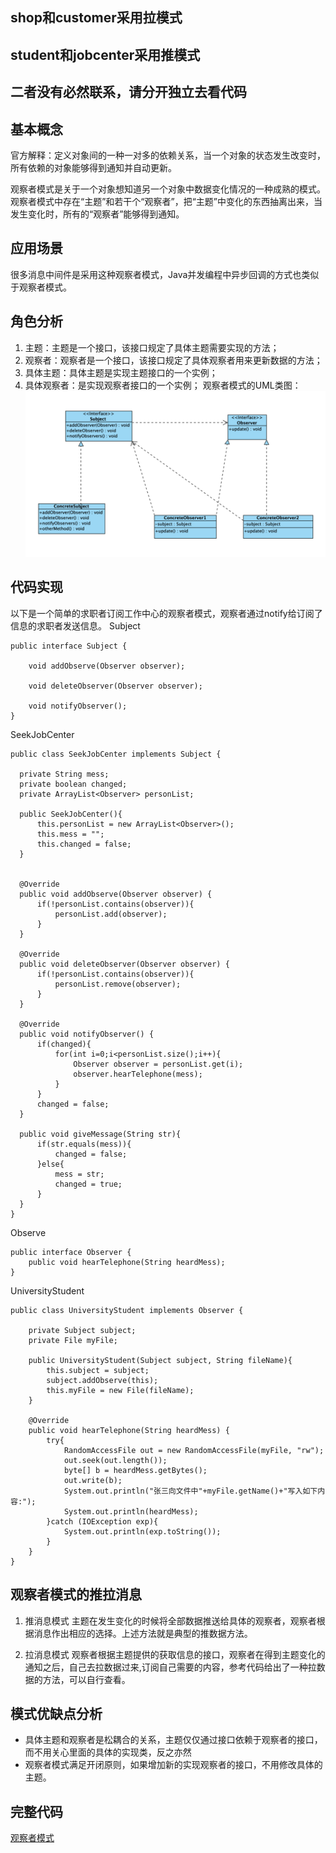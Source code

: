## shop和customer采用拉模式

## student和jobcenter采用推模式

## 二者没有必然联系，请分开独立去看代码

## 基本概念
官方解释：定义对象间的一种一对多的依赖关系，当一个对象的状态发生改变时，所有依赖的对象能够得到通知并自动更新。

观察者模式是关于一个对象想知道另一个对象中数据变化情况的一种成熟的模式。观察者模式中存在“主题”和若干个“观察者”，把“主题”中变化的东西抽离出来，当发生变化时，所有的“观察者”能够得到通知。

## 应用场景
很多消息中间件是采用这种观察者模式，Java并发编程中异步回调的方式也类似于观察者模式。

## 角色分析
1. 主题：主题是一个接口，该接口规定了具体主题需要实现的方法；
2. 观察者：观察者是一个接口，该接口规定了具体观察者用来更新数据的方法；
3. 具体主题：具体主题是实现主题接口的一个实例；
4. 具体观察者：是实现观察者接口的一个实例；
观察者模式的UML类图：
![观察者模式](https://github.com/guangxush/iTechHeart/blob/master/image/DesignPatterns/observer1.png)

## 代码实现
以下是一个简单的求职者订阅工作中心的观察者模式，观察者通过notify给订阅了信息的求职者发送信息。
Subject
```
public interface Subject {

    void addObserve(Observer observer);

    void deleteObserver(Observer observer);

    void notifyObserver();
}
```

SeekJobCenter
  ```
public class SeekJobCenter implements Subject {

    private String mess;
    private boolean changed;
    private ArrayList<Observer> personList;

    public SeekJobCenter(){
        this.personList = new ArrayList<Observer>();
        this.mess = "";
        this.changed = false;
    }


    @Override
    public void addObserve(Observer observer) {
        if(!personList.contains(observer)){
            personList.add(observer);
        }
    }

    @Override
    public void deleteObserver(Observer observer) {
        if(!personList.contains(observer)){
            personList.remove(observer);
        }
    }

    @Override
    public void notifyObserver() {
        if(changed){
            for(int i=0;i<personList.size();i++){
                Observer observer = personList.get(i);
                observer.hearTelephone(mess);
            }
        }
        changed = false;
    }

    public void giveMessage(String str){
        if(str.equals(mess)){
            changed = false;
        }else{
            mess = str;
            changed = true;
        }
    }
}
```
Observe
```
public interface Observer {
    public void hearTelephone(String heardMess);
}
```
UniversityStudent
```
public class UniversityStudent implements Observer {

    private Subject subject;
    private File myFile;

    public UniversityStudent(Subject subject, String fileName){
        this.subject = subject;
        subject.addObserve(this);
        this.myFile = new File(fileName);
    }

    @Override
    public void hearTelephone(String heardMess) {
        try{
            RandomAccessFile out = new RandomAccessFile(myFile, "rw");
            out.seek(out.length());
            byte[] b = heardMess.getBytes();
            out.write(b);
            System.out.println("张三向文件中"+myFile.getName()+"写入如下内容:");
            System.out.println(heardMess);
        }catch (IOException exp){
            System.out.println(exp.toString());
        }
    }
}
```
## 观察者模式的推拉消息
1. 推消息模式
主题在发生变化的时候将全部数据推送给具体的观察者，观察者根据消息作出相应的选择。上述方法就是典型的推数据方法。

2. 拉消息模式
观察者根据主题提供的获取信息的接口，观察者在得到主题变化的通知之后，自己去拉数据过来,订阅自己需要的内容，参考代码给出了一种拉数据的方法，可以自行查看。

## 模式优缺点分析
- 具体主题和观察者是松耦合的关系，主题仅仅通过接口依赖于观察者的接口，而不用关心里面的具体的实现类，反之亦然
- 观察者模式满足开闭原则，如果增加新的实现观察者的接口，不用修改具体的主题。

## 完整代码
[观察者模式](https://github.com/guangxush/DesignPatterns/tree/master/src/observer)

